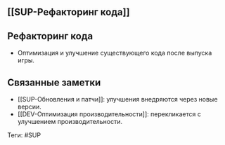 ## [[SUP-Рефакторинг кода]]

## Рефакторинг кода

- Оптимизация и улучшение существующего кода после выпуска игры.

## Связанные заметки

- [[SUP-Обновления и патчи]]: улучшения внедряются через новые версии.
- [[DEV-Оптимизация производительности]]: перекликается с улучшением производительности.

Теги: #SUP